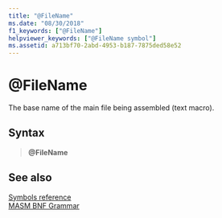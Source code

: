 ```yaml
---
title: "@FileName"
ms.date: "08/30/2018"
f1_keywords: ["@FileName"]
helpviewer_keywords: ["@FileName symbol"]
ms.assetid: a713bf70-2abd-4953-b187-7875ded58e52
---
```

# \@FileName

The base name of the main file being assembled (text macro).

## Syntax

> **\@FileName**

## See also

[Symbols reference](symbols-reference.md)<br/>
[MASM BNF Grammar](masm-bnf-grammar.md)
